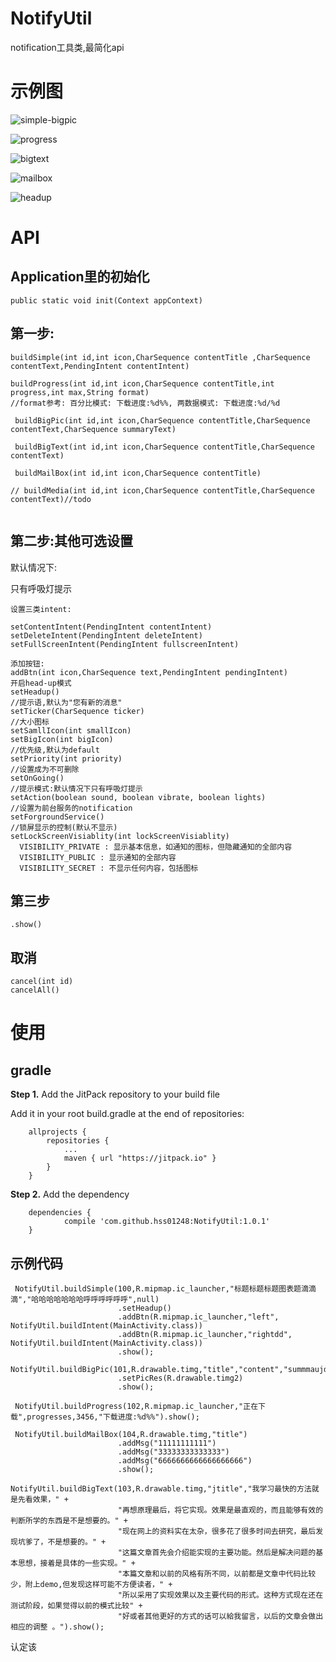 # NotifyUtil

notification工具类,最简化api

# 示例图



 ![simple-bigpic](image/simple-bigpic.jpg)



 ![progress](image/progress.jpg)



 ![bigtext](image/bigtext.jpg)



 ![mailbox](image/mailbox.jpg)



 ![headup](image/headup.jpg)

# API

## Application里的初始化

```
public static void init(Context appContext)
```



## 第一步:

```
buildSimple(int id,int icon,CharSequence contentTitle ,CharSequence contentText,PendingIntent contentIntent)
  
buildProgress(int id,int icon,CharSequence contentTitle,int progress,int max,String format)
//format参考: 百分比模式: 下载进度:%d%%, 两数据模式: 下载进度:%d/%d
 
 buildBigPic(int id,int icon,CharSequence contentTitle,CharSequence contentText,CharSequence summaryText)
 
 buildBigText(int id,int icon,CharSequence contentTitle,CharSequence contentText)
 
 buildMailBox(int id,int icon,CharSequence contentTitle)
 
// buildMedia(int id,int icon,CharSequence contentTitle,CharSequence contentText)//todo 
  
```

## 第二步:其他可选设置

默认情况下:

只有呼吸灯提示



```
设置三类intent:

setContentIntent(PendingIntent contentIntent)
setDeleteIntent(PendingIntent deleteIntent)
setFullScreenIntent(PendingIntent fullscreenIntent)

添加按钮:
addBtn(int icon,CharSequence text,PendingIntent pendingIntent)
开启head-up模式
setHeadup()
//提示语,默认为"您有新的消息"
setTicker(CharSequence ticker)
//大小图标
setSamllIcon(int smallIcon)
setBigIcon(int bigIcon)
//优先级,默认为default
setPriority(int priority)
//设置成为不可删除
setOnGoing()
//提示模式:默认情况下只有呼吸灯提示
setAction(boolean sound, boolean vibrate, boolean lights)
//设置为前台服务的notification
setForgroundService() 
//锁屏显示的控制(默认不显示)
setLockScreenVisiablity(int lockScreenVisiablity)
  VISIBILITY_PRIVATE : 显示基本信息，如通知的图标，但隐藏通知的全部内容 
  VISIBILITY_PUBLIC : 显示通知的全部内容 
  VISIBILITY_SECRET : 不显示任何内容，包括图标
```

## 第三步

```
.show()
```



 ## 取消

```
cancel(int id)
cancelAll()
```

# 使用

## gradle

**Step 1.** Add the JitPack repository to your build file

Add it in your root build.gradle at the end of repositories:

```
    allprojects {
        repositories {
            ...
            maven { url "https://jitpack.io" }
        }
    }
```

**Step 2.** Add the dependency

```
    dependencies {
            compile 'com.github.hss01248:NotifyUtil:1.0.1'
    }
```



## 示例代码

```
 NotifyUtil.buildSimple(100,R.mipmap.ic_launcher,"标题标题标题图表题滴滴滴","哈哈哈哈哈哈哈呼呼呼呼呼呼",null)
                        .setHeadup()
                        .addBtn(R.mipmap.ic_launcher,"left", NotifyUtil.buildIntent(MainActivity.class))
                        .addBtn(R.mipmap.ic_launcher,"rightdd", NotifyUtil.buildIntent(MainActivity.class))
                        .show();
        
NotifyUtil.buildBigPic(101,R.drawable.timg,"title","content","summmaujds")
                        .setPicRes(R.drawable.timg2)
                        .show();
                        
 NotifyUtil.buildProgress(102,R.mipmap.ic_launcher,"正在下载",progresses,3456,"下载进度:%d%%").show();
 
 NotifyUtil.buildMailBox(104,R.drawable.timg,"title")
                        .addMsg("11111111111")
                        .addMsg("33333333333333")
                        .addMsg("6666666666666666666")
                        .show();

NotifyUtil.buildBigText(103,R.drawable.timg,"jtitle","我学习最快的方法就是先看效果，" +
                        "再想原理最后，将它实现。效果是最直观的，而且能够有效的判断所学的东西是不是想要的。" +
                        "现在网上的资料实在太杂，很多花了很多时间去研究，最后发现坑爹了，不是想要的。" +
                        "这篇文章首先会介绍能实现的主要功能。然后是解决问题的基本思想，接着是具体的一些实现。" +
                        "本篇文章和以前的风格有所不同，以前都是文章中代码比较少，附上demo,但发现这样可能不方便读者，" +
                        "所以采用了实现效果以及主要代码的形式。这种方式现在还在测试阶段，如果觉得以前的模式比较" +
                        "好或者其他更好的方式的话可以給我留言，以后的文章会做出相应的调整 。").show();
```


认定该
